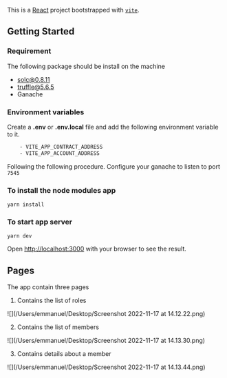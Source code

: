 This is a [React](https://reactjs.org/) project bootstrapped
with [`vite`](https://vite.dev/).

## Getting Started

### Requirement

The following package should be install on the machine

* solc@0.8.11
* truffle@5.6.5
* Ganache

### Environment variables

Create a **.env** or **.env.local** file and add the following environment variable to it.

```bash
    - VITE_APP_CONTRACT_ADDRESS
    - VITE_APP_ACCOUNT_ADDRESS
```

Following the following procedure.
Configure your ganache to listen to port `7545`

### To install the node modules app

``yarn install``

### To start app server

``yarn dev``

Open [http://localhost:3000](http://localhost:3000) with your browser to see the result.

## Pages

The app contain three pages

1. Contains the list of roles

![](/Users/emmanuel/Desktop/Screenshot 2022-11-17 at 14.12.22.png)

2. Contains the list of members

![](/Users/emmanuel/Desktop/Screenshot 2022-11-17 at 14.13.30.png)

3. Contains details about a member

![](/Users/emmanuel/Desktop/Screenshot 2022-11-17 at 14.13.44.png)